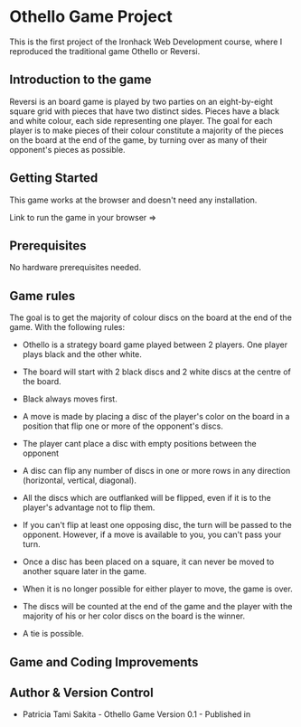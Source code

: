 # Othello Game Project
This is the first project of the Ironhack Web Development course, where I reproduced the traditional game Othello or Reversi.

## Introduction to the game
Reversi is an board game is played by two parties on an eight-by-eight square grid with pieces that have two distinct sides. Pieces have a black and white colour, each side representing one player. The goal for each player is to make pieces of their colour constitute a majority of the pieces on the board at the end of the game, by turning over as many of their opponent's pieces as possible.

## Getting Started
This game works at the browser and doesn't need any installation.

Link to run the game in your browser => 

## Prerequisites
No hardware prerequisites needed.

## Game rules
The goal is to get the majority of colour discs on the board at the end of the game. With the following rules:

* Othello is a strategy board game played between 2 players. One player plays black and the other white.

* The board will start with 2 black discs and 2 white discs at the centre of the board.

* Black always moves first.

* A move is made by placing a disc of the player's color on the board in a position that flip one or more of the opponent's discs.

* The player cant  place a disc with empty positions between the opponent

* A disc can flip any number of discs in one or more rows in any direction (horizontal, vertical, diagonal).

* All the discs which are outflanked will be flipped, even if it is to the player's advantage not to flip them.

* If you can't flip at least one opposing disc, the turn will be passed to the opponent. However, if a move is available to you, you can't pass your turn.

* Once a disc has been placed on a square, it can never be moved to another square later in the game.

* When it is no longer possible for either player to move, the game is over.

* The discs will be counted at the end of the game and the player with the majority of his or her color discs on the board is the winner.

* A tie is possible.

## Game and Coding Improvements

## Author & Version Control

* Patricia Tami Sakita - Othello Game Version 0.1 - Published in 



